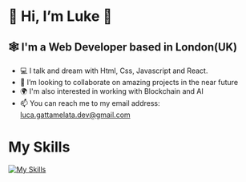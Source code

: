 # 👋 Hi, I’m Luke 🎵
## 🕸️ I'm a Web Developer based in London(UK)
- 💻 I talk and dream with Html, Css, Javascript and React.
- 💞️ I’m looking to collaborate on amazing projects in the near future
- 🌍 I'm also interested in working with Blockchain and AI
- 📫 You can reach me to my email address: luca.gattamelata.dev@gmail.com
# My Skills
[![My Skills](https://skillicons.dev/icons?i=js,html,css,bootstrap,react,rails,vscode,figma,git,github)](https://skillicons.dev)
<!---
lucagi89/lucagi89 is a ✨ special ✨ repository because its `README.md` (this file) appears on your GitHub profile.
You can click the Preview link to take a look at your changes.
--->
